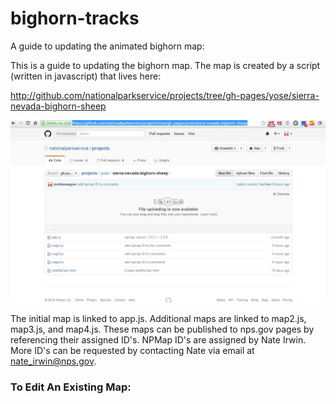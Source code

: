 # bighorn-tracks
A guide to updating the animated bighorn map:

  This is a guide to updating the bighorn map.  The map is created by a script (written in javascript) that lives here:
  
  http://github.com/nationalparkservice/projects/tree/gh-pages/yose/sierra-nevada-bighorn-sheep
  
  ![](mapScripts.jpg)
  
  The initial map is linked to app.js. Additional maps are linked to map2.js, map3.js, and map4.js. 
  These maps can be published to nps.gov pages by referencing their assigned ID's. NPMap ID's are assigned by Nate Irwin. More ID's can be requested by contacting Nate via email at nate_irwin@nps.gov.
  
### To Edit An Existing Map: 
